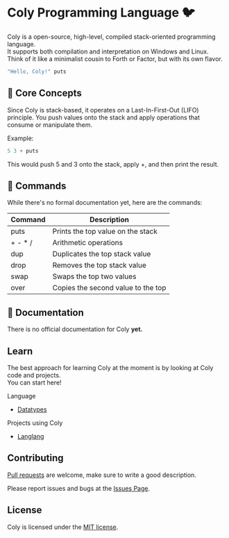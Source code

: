# Coly Programming Language 🐦

Coly is a open-source, high-level, compiled stack-oriented programming language.\
 It supports both compilation and interpretation on Windows and Linux. Think of it like a minimalist cousin to Forth or Factor, but with its own flavor.

```c
"Hello, Coly!" puts
```

## 🧪 Core Concepts
Since Coly is stack-based, it operates on a Last-In-First-Out (LIFO) principle. You push values onto the stack and apply operations that consume or manipulate them.

Example:

```c
5 3 + puts
```

This would push 5 and 3 onto the stack, apply +, and then print the result.

## 🧾 Commands
 While there's no formal documentation yet, here are the commands:
 
 | Command | Description |
 | --------| -----------|
 | puts | 	Prints the top value on the stack |
 | + - * / |	Arithmetic operations |
 | dup	| Duplicates the top stack value |
 | drop| 	Removes the top stack value |
 | swap| 	Swaps the top two values |
 | over| 	Copies the second value to the top |

## 📄 Documentation
There is no official documentation for Coly **yet.**

## Learn
The best approach for learning Coly at the moment is by looking at Coly code and projects.\
You can start here!

Language
- [Datatypes](https://github.com/AaronMarcusDev/Coly/blob/main/coly/md/datatypes.md)

Projects using Coly
- [Langlang](https://github.com/AaronMarcusDev/Langlang)

## Contributing
[Pull requests](https://github.com/AaronMarcusDev/Coly/pulls) are welcome, make sure to write a good description.

Please report issues and bugs at the [Issues Page](https://github.com/AaronMarcusDev/Coly/issues).

## License
Coly is licensed under the [MIT license](https://choosealicense.com/licenses/mit/).
